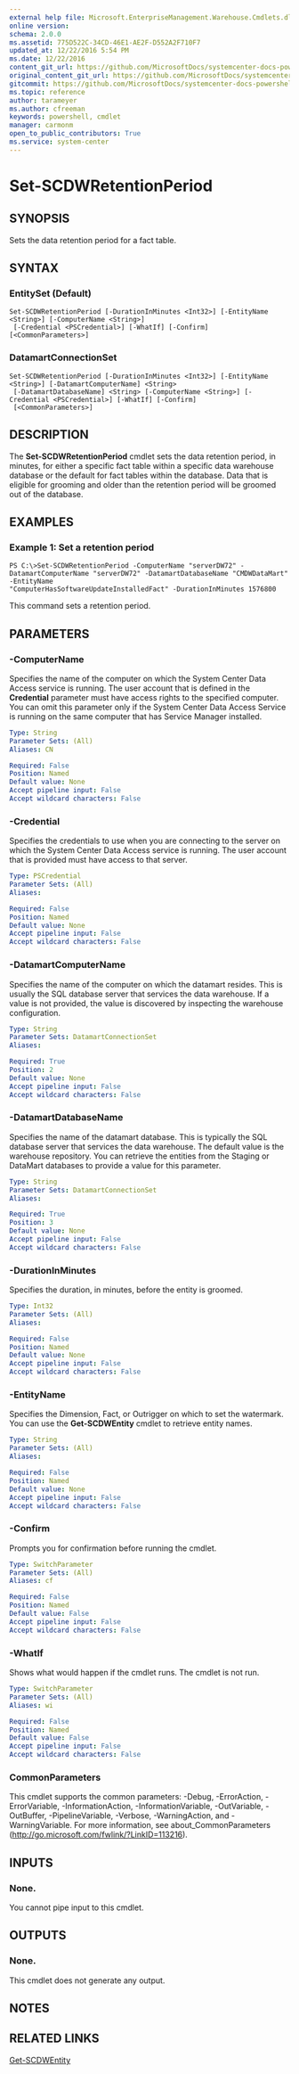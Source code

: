 ```yaml
---
external help file: Microsoft.EnterpriseManagement.Warehouse.Cmdlets.dll-Help.xml
online version: 
schema: 2.0.0
ms.assetid: 775D522C-34CD-46E1-AE2F-D552A2F710F7
updated_at: 12/22/2016 5:54 PM
ms.date: 12/22/2016
content_git_url: https://github.com/MicrosoftDocs/systemcenter-docs-powershell/blob/live/systemcenter-cmdlets/SystemCenter2016/ServiceManagerDataWarehouse/vlatest/Set-SCDWRetentionPeriod.md
original_content_git_url: https://github.com/MicrosoftDocs/systemcenter-docs-powershell/blob/live/systemcenter-cmdlets/SystemCenter2016/ServiceManagerDataWarehouse/vlatest/Set-SCDWRetentionPeriod.md
gitcommit: https://github.com/MicrosoftDocs/systemcenter-docs-powershell/blob/17c3a51bd892aad46c731d9f381f0704b4815004/systemcenter-cmdlets/SystemCenter2016/ServiceManagerDataWarehouse/vlatest/Set-SCDWRetentionPeriod.md
ms.topic: reference
author: tarameyer
ms.author: cfreeman
keywords: powershell, cmdlet
manager: carmonm
open_to_public_contributors: True
ms.service: system-center
---
```


# Set-SCDWRetentionPeriod

## SYNOPSIS
Sets the data retention period for a fact table.

## SYNTAX

### EntitySet (Default)
```
Set-SCDWRetentionPeriod [-DurationInMinutes <Int32>] [-EntityName <String>] [-ComputerName <String>]
 [-Credential <PSCredential>] [-WhatIf] [-Confirm] [<CommonParameters>]
```

### DatamartConnectionSet
```
Set-SCDWRetentionPeriod [-DurationInMinutes <Int32>] [-EntityName <String>] [-DatamartComputerName] <String>
 [-DatamartDatabaseName] <String> [-ComputerName <String>] [-Credential <PSCredential>] [-WhatIf] [-Confirm]
 [<CommonParameters>]
```

## DESCRIPTION
The **Set-SCDWRetentionPeriod** cmdlet sets the data retention period, in minutes, for either a specific fact table within a specific data warehouse database or the default for fact tables within the database.
Data that is eligible for grooming and older than the retention period will be groomed out of the database.

## EXAMPLES

### Example 1: Set a retention period
```
PS C:\>Set-SCDWRetentionPeriod -ComputerName "serverDW72" -DatamartComputerName "serverDW72" -DatamartDatabaseName "CMDWDataMart" -EntityName
"ComputerHasSoftwareUpdateInstalledFact" -DurationInMinutes 1576800
```

This command sets a retention period.

## PARAMETERS

### -ComputerName
Specifies the name of the computer on which the System Center Data Access service is running.
The user account that is defined in the **Credential** parameter must have access rights to the specified computer.
You can omit this parameter only if the System Center Data Access Service is running on the same computer that has Service Manager installed.

```yaml
Type: String
Parameter Sets: (All)
Aliases: CN

Required: False
Position: Named
Default value: None
Accept pipeline input: False
Accept wildcard characters: False
```

### -Credential
Specifies the credentials to use when you are connecting to the server on which the System Center Data Access service is running.
The user account that is provided must have access to that server.

```yaml
Type: PSCredential
Parameter Sets: (All)
Aliases: 

Required: False
Position: Named
Default value: None
Accept pipeline input: False
Accept wildcard characters: False
```

### -DatamartComputerName
Specifies the name of the computer on which the datamart resides.
This is usually the SQL database server that services the data warehouse.
If a value is not provided, the value is discovered by inspecting the warehouse configuration.

```yaml
Type: String
Parameter Sets: DatamartConnectionSet
Aliases: 

Required: True
Position: 2
Default value: None
Accept pipeline input: False
Accept wildcard characters: False
```

### -DatamartDatabaseName
Specifies the name of the datamart database.
This is typically the SQL database server that services the data warehouse.
The default value is the warehouse repository.
You can retrieve the entities from the Staging or DataMart databases to provide a value for this parameter.

```yaml
Type: String
Parameter Sets: DatamartConnectionSet
Aliases: 

Required: True
Position: 3
Default value: None
Accept pipeline input: False
Accept wildcard characters: False
```

### -DurationInMinutes
Specifies the duration, in minutes, before the entity is groomed.

```yaml
Type: Int32
Parameter Sets: (All)
Aliases: 

Required: False
Position: Named
Default value: None
Accept pipeline input: False
Accept wildcard characters: False
```

### -EntityName
Specifies the Dimension, Fact, or Outrigger on which to set the watermark.
You can use the **Get-SCDWEntity** cmdlet to retrieve entity names.

```yaml
Type: String
Parameter Sets: (All)
Aliases: 

Required: False
Position: Named
Default value: None
Accept pipeline input: False
Accept wildcard characters: False
```

### -Confirm
Prompts you for confirmation before running the cmdlet.

```yaml
Type: SwitchParameter
Parameter Sets: (All)
Aliases: cf

Required: False
Position: Named
Default value: False
Accept pipeline input: False
Accept wildcard characters: False
```

### -WhatIf
Shows what would happen if the cmdlet runs.
The cmdlet is not run.

```yaml
Type: SwitchParameter
Parameter Sets: (All)
Aliases: wi

Required: False
Position: Named
Default value: False
Accept pipeline input: False
Accept wildcard characters: False
```

### CommonParameters
This cmdlet supports the common parameters: -Debug, -ErrorAction, -ErrorVariable, -InformationAction, -InformationVariable, -OutVariable, -OutBuffer, -PipelineVariable, -Verbose, -WarningAction, and -WarningVariable. For more information, see about_CommonParameters (http://go.microsoft.com/fwlink/?LinkID=113216).

## INPUTS

### None.
You cannot pipe input to this cmdlet.

## OUTPUTS

### None.
This cmdlet does not generate any output.

## NOTES

## RELATED LINKS

[Get-SCDWEntity](xref:SystemCenter2016/ServiceManagerDataWarehouse/vlatest/Get-SCDWEntity.md)

